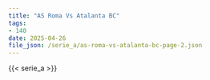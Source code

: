```yaml
---
title: "AS Roma Vs Atalanta BC"
tags:
- 140
date: 2025-04-26
file_json: /serie_a/as-roma-vs-atalanta-bc-page-2.json
---
```


{{< serie_a >}}
